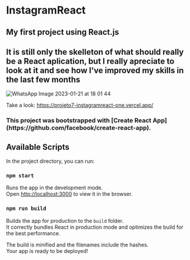 <h1>InstagramReact</h1>

<h2>My first project using React.js</h2> 
<h2>It is still only the skelleton of what should really be a React aplication, but I really apreciate to look at it and see how I've improved my skills in the last few months</h2>


![WhatsApp Image 2023-01-21 at 18 01 44](https://user-images.githubusercontent.com/106840825/213887021-5f4aca1b-898f-495c-b85e-0f5c9ef7a823.jpeg)

Take a look: https://projeto7-instagramreact-one.vercel.app/


<h3>This project was bootstrapped with [Create React App](https://github.com/facebook/create-react-app).</h3>

## Available Scripts

In the project directory, you can run:

### `npm start`

Runs the app in the development mode.\
Open [http://localhost:3000](http://localhost:3000) to view it in the browser.

### `npm run build`

Builds the app for production to the `build` folder.\
It correctly bundles React in production mode and optimizes the build for the best performance.

The build is minified and the filenames include the hashes.\
Your app is ready to be deployed!
